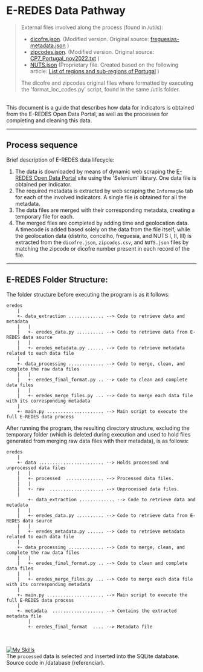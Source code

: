 # E-REDES Data Pathway


>External files involved along the process (found in /utils):
  >- [dicofre.json](irradiare_app/app/utils/loc_codes/dicofre.json). (Modified version. Original source: [freguesias-metadata.json](https://dados.gov.pt/pt/datasets/freguesias-de-portugal/) )
  >- [zipcodes.json](../../../utils/loc_codes/zipcodes.json). (Modified version. Original source: [CP7_Portugal_nov2022.txt](https://github.com/temospena/CP7/tree/master/CP7%20Portugal) )
  >- [NUTS.json](../../../utils/nuts_levels/NUTS.json) (Proprietary file. Created based on the following article: [List of regions and sub-regions of Portugal](https://en.wikipedia.org/wiki/List_of_regions_and_sub-regions_of_Portugal) )
> 
>The dicofre and zipcodes original files where formatted by executing the 'format_loc_codes.py' script, found in the same /utils folder.

<br>
This document is a guide that describes how data for indicators is obtained from the E-REDES Open Data Portal, as well as the processes for completing and cleaning this data.

---

## Process sequence
Brief description of E-REDES data lifecycle:

  1. The data is downloaded by means of dynamic web scraping the [E-REDES Open Data Portal](https://e-redes.opendatasoft.com/pages/homepage/) site using the 'Selenium' library. One data file is obtained per indicator.
  2. The required metadata is extracted by web scraping the `Informação` tab for each of the involved indicators. A single file is obtained for all the metadata.
  3. The data files are merged with their corresponding metadata, creating a temporary file for each.
  4. The merged files are completed by adding time and geolocation data. <br> A timecode is added based solely on the data from the file itself, while the geolocation data (distrito, concelho, freguesía, and NUTS I, II, III) is extracted from the `dicofre.json`, `zipcodes.csv`, and `NUTS.json` files by matching the zipcode or dicofre number present in each record of the file.

---

## E-REDES Folder Structure:
The  folder structure before executing the program is as it follows:

```
eredes
    |
    +- data_extraction ............. --> Code to retrieve data and metadata
    |   |
    |   +- eredes_data.py .......... --> Code to retrieve data from E-REDES data source
    |   |
    |   +- eredes_metadata.py ...... --> Code to retrieve metadata related to each data file
    |
    +- data_processing ............. --> Code to merge, clean, and complete the raw data files
    |   |
    |   +- eredes_final_format.py .. --> Code to clean and complete data files
    |   |    
    |   +- eredes_merge_files.py ... --> Code to merge each data file with its corresponding metadata
    |
    +- main.py ..................... --> Main script to execute the full E-REDES data process
```

After running the program, the resulting directory structure, excluding the temporary folder (which is deleted during execution and used to hold files generated from merging raw data files with their metadata), is as follows:

```
eredes
    |
    +- data ........................ --> Holds processed and unprocessed data files
    |   |
    |   +- processed  .............. --> Processed data files.
    |   |
    |   +- raw  .................... --> Unprocessed data files.
    |
        +- data_extraction ............. --> Code to retrieve data and metadata
    |   |
    |   +- eredes_data.py .......... --> Code to retrieve data from E-REDES data source
    |   |
    |   +- eredes_metadata.py ...... --> Code to retrieve metadata related to each data file
    |
    +- data_processing ............. --> Code to merge, clean, and complete the raw data files
    |   |
    |   +- eredes_final_format.py .. --> Code to clean and complete data files
    |   |    
    |   +- eredes_merge_files.py ... --> Code to merge each data file with its corresponding metadata
    |
    +- main.py ..................... --> Main script to execute the full E-REDES data process
    |
    +- metadata  ................... --> Contains the extracted metadata file
        |
        +- eredes_final_format  .... --> Metadata file
```

<br>

[![My Skills](https://skillicons.dev/icons?i=sqlite&theme=light)](https://skillicons.dev) <br>
The `processed` data is selected and inserted into the SQLite database. Source code in /database (referenciar).

